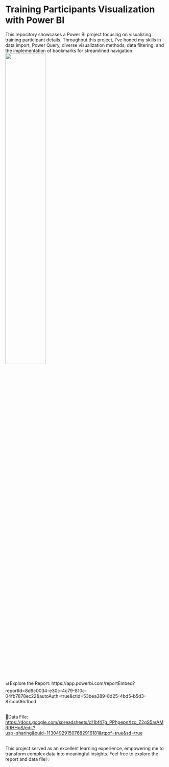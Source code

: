 <h1>Training Participants Visualization with Power BI</h1>
This repository showcases a Power BI project focusing on visualizing training participant details. Throughout this project, I've honed my skills in data import, Power Query, diverse visualization methods, data filtering, and the implementation of bookmarks for streamlined navigation.

<img src="C:\Users\Asus\Downloads\Training_participants_report_page-0001.jpg" width="50%" height="50%">

<br>
<br>
📊Explore the Report: https://app.powerbi.com/reportEmbed?reportId=8d9c0034-e30c-4c79-810c-04fb7878ec22&autoAuth=true&ctid=53bea389-8d25-4bd5-b5d3-87ccb06c1bcd
<br>
<br>

📑Data File: https://docs.google.com/spreadsheets/d/1bf47g_PPhpepnXzo_Z2gS5arAMRRHHpS/edit?usp=sharing&ouid=113049291507682916181&rtpof=true&sd=true
<br>
<br>

This project served as an excellent learning experience, empowering me to transform complex data into meaningful insights. Feel free to explore the report and data file!💡


